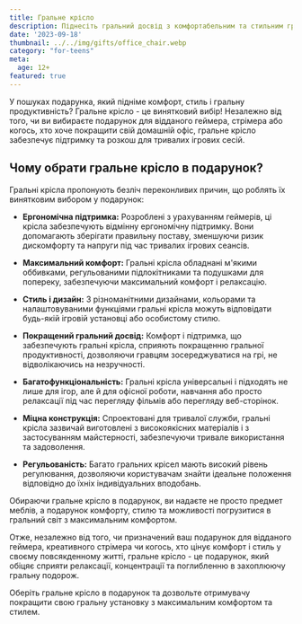 ```yaml
---
title: Гральне крісло
description: Піднесіть гральний досвід з комфортабельним та стильним гральним кріслом.
date: '2023-09-18'
thumbnail: ../../img/gifts/office_chair.webp
category: "for-teens"
meta:
  age: 12+
featured: true
---
```


У пошуках подарунка, який підніме комфорт, стиль і гральну продуктивність? Гральне крісло - це винятковий вибір! Незалежно від того, чи ви вибираєте подарунок для відданого геймера, стрімера або когось, хто хоче покращити свій домашній офіс, гральне крісло забезпечує підтримку та розкош для тривалих ігрових сесій.

## Чому обрати гральне крісло в подарунок?

Гральні крісла пропонують безліч переконливих причин, що роблять їх винятковим вибором у подарунок:

- **Ергономічна підтримка:** Розроблені з урахуванням геймерів, ці крісла забезпечують відмінну ергономічну підтримку. Вони допомагають зберігати правильну поставу, зменшуючи ризик дискомфорту та напруги під час тривалих ігрових сеансів.

- **Максимальний комфорт:** Гральні крісла обладнані м'якими оббивками, регульованими підлокітниками та подушками для попереку, забезпечуючи максимальний комфорт і релаксацію.

- **Стиль і дизайн:** З різноманітними дизайнами, кольорами та налаштовуваними функціями гральні крісла можуть відповідати будь-якій ігровій установці або особистому стилю.

- **Покращений гральний досвід:** Комфорт і підтримка, що забезпечують гральні крісла, сприяють покращенню гральної продуктивності, дозволяючи гравцям зосереджуватися на грі, не відволікаючись на незручності.

- **Багатофункціональність:** Гральні крісла універсальні і підходять не лише для ігор, але й для офісної роботи, навчання або просто релаксації під час перегляду фільмів або перегляду веб-сторінок.

- **Міцна конструкція:** Спроектовані для тривалої служби, гральні крісла зазвичай виготовлені з високоякісних матеріалів і з застосуванням майстерності, забезпечуючи тривале використання та задоволення.

- **Регульованість:** Багато гральних крісел мають високий рівень регулювання, дозволяючи користувачам знайти ідеальне положення відповідно до їхніх індивідуальних вподобань.

Обираючи гральне крісло в подарунок, ви надаєте не просто предмет меблів, а подарунок комфорту, стилю та можливості погрузитися в гральний світ з максимальним комфортом.

Отже, незалежно від того, чи призначений ваш подарунок для відданого геймера, креативного стрімера чи когось, хто цінує комфорт і стиль у своєму повсякденному житті, гральне крісло - це подарунок, який обіцяє сприяти релаксації, концентрації та поглибленню в захоплюючу гральну подорож.

Оберіть гральне крісло в подарунок та дозвольте отримувачу покращити свою гральну установку з максимальним комфортом та стилем.
